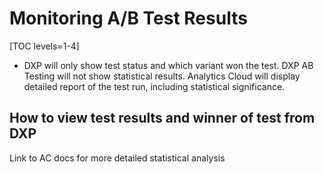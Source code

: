 # Monitoring A/B Test Results

[TOC levels=1-4]

- DXP will only show test status and which variant won the test. DXP AB Testing
  will not show statistical results. Analytics Cloud will display detailed
  report of the test run, including statistical significance. 



## How to view test results and winner of test from DXP



Link to AC docs for more detailed statistical analysis
